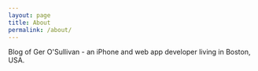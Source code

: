```yaml
---
layout: page
title: About
permalink: /about/
---
```


Blog of Ger O'Sullivan - an iPhone and web app developer living in Boston, USA.
